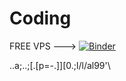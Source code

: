 # Coding


FREE VPS --->                   [![Binder](https://mybinder.org/badge_logo.svg)](https://mybinder.org/v2/gh/sxhoxx3/cccc.git/HEAD)



..a;..;[.[p=-.]][0.;l/l/al99'\\

